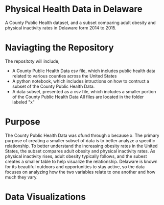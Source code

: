 # Physical Health Data in Delaware
 A County Public Health dataset, and a subset comparing adult obesity and physical inactivity rates in Delaware form 2014 to 2015. 

# Naviagting the Repository 
The repositoty will include,
- A County Public Health Data csv file, which includes public health data related to various counties across the United States
- A python notebook, which includes intructions on how to contruct a subset of the County Public Health Data.
- A data subset, presented as a csv file, which includes a smaller portion of the County Public Health Data
All files are located in the folder labeled "x"

# Purpose
The County Public Health Data was ofund through x because x. The primary purpose of creating a smaller subset of data is to better analyze a specific relationship. To better understand the increasing obesity rates in the United States, the subset compares adult obesity and physical inactivity rates. As physical inactivity rises, adult obesity typically follows, and the subest creates a smaller table to help visualize the relationship. Delaware is known for its beautiful outdoors and opportunities to stay active, so the data focuses on analyzing how the two variables relate to one another and how much they vary.  

# Data Visualizations
